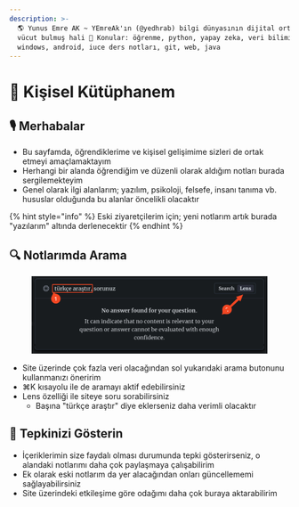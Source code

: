 ```yaml
---
description: >-
  🌎 Yunus Emre AK ~ YEmreAk'ın (@yedhrab) bilgi dünyasının dijital ortamda
  vücut bulmuş hali 🚀 Konular: öğrenme, python, yapay zeka, veri bilimi,
  windows, android, iuce ders notları, git, web, java
---
```


# 📖 Kişisel Kütüphanem

## 🎙️ Merhabalar

* Bu sayfamda, öğrendiklerime ve kişisel gelişimime sizleri de ortak etmeyi amaçlamaktayım
* Herhangi bir alanda öğrendiğim ve düzenli olarak aldığım notları burada sergilemekteyim
* Genel olarak ilgi alanlarım; yazılım, psikoloji, felsefe, insanı tanıma vb. hususlar olduğunda bu alanlar öncelikli olacaktır

{% hint style="info" %}
Eski ziyaretçilerim için; yeni notlarım artık burada "yazılarım" altında derlenecektir
{% endhint %}

## 🔍 Notlarımda Arama

<figure><img src=".gitbook/assets/image (8).png" alt=""><figcaption></figcaption></figure>

* Site üzerinde çok fazla veri olacağından sol yukarıdaki arama butonunu kullanmanızı öneririm
* ⌘K kısayolu ile de aramayı aktif edebilirsiniz
* Lens özelliği ile siteye soru sorabilirsiniz
  * Başına "türkçe araştır" diye eklerseniz daha verimli olacaktır

## 🌟 Tepkinizi Gösterin

* İçeriklerimin size faydalı olması durumunda tepki gösterirseniz, o alandaki notlarımı daha çok paylaşmaya çalışabilirim
* Ek olarak eski notlarım da yer alacağından onları güncellememi sağlayabilirsiniz
* Site üzerindeki etkileşime göre odağımı daha çok buraya aktarabilirim
